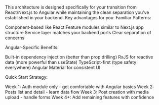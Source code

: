 This architecture is designed specifically for your transition from React/Next.js to Angular while maintaining the clean separation you've established in your backend.
Key advantages for you:
Familiar Patterns:

Component-based like React
Feature modules similar to Next.js app structure
Service layer matches your backend ports
Clear separation of concerns

Angular-Specific Benefits:

Built-in dependency injection (better than prop drilling)
RxJS for reactive data (more powerful than useState)
TypeScript-first (type safety everywhere)
Angular Material for consistent UI

Quick Start Strategy:

Week 1: Auth module only - get comfortable with Angular basics
Week 2: Posts list and detail - learn data flow
Week 3: Post creation with media upload - handle forms
Week 4+: Add remaining features with confidence